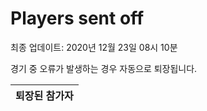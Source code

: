 # Players sent off
최종 업데이트: 2020년 12월 23일 08시 10분


경기 중 오류가 발생하는 경우 자동으로 퇴장됩니다.


| 퇴장된 참가자 |
|:---:|
